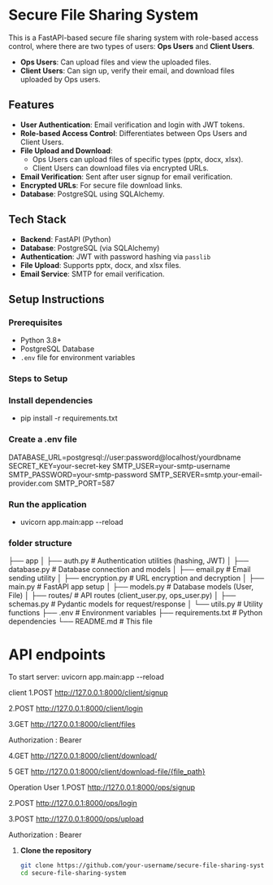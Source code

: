# Secure File Sharing System

This is a FastAPI-based secure file sharing system with role-based access control, where there are two types of users: **Ops Users** and **Client Users**.

- **Ops Users**: Can upload files and view the uploaded files.
- **Client Users**: Can sign up, verify their email, and download files uploaded by Ops users.

## Features

- **User Authentication**: Email verification and login with JWT tokens.
- **Role-based Access Control**: Differentiates between Ops Users and Client Users.
- **File Upload and Download**:
  - Ops Users can upload files of specific types (pptx, docx, xlsx).
  - Client Users can download files via encrypted URLs.
- **Email Verification**: Sent after user signup for email verification.
- **Encrypted URLs**: For secure file download links.
- **Database**: PostgreSQL using SQLAlchemy.

## Tech Stack

- **Backend**: FastAPI (Python)
- **Database**: PostgreSQL (via SQLAlchemy)
- **Authentication**: JWT with password hashing via `passlib`
- **File Upload**: Supports pptx, docx, and xlsx files.
- **Email Service**: SMTP for email verification.

## Setup Instructions

### Prerequisites

- Python 3.8+
- PostgreSQL Database
- `.env` file for environment variables

### Steps to Setup

### Install dependencies

- pip install -r requirements.txt

### Create a .env file

 DATABASE_URL=postgresql://user:password@localhost/yourdbname
 SECRET_KEY=your-secret-key
 SMTP_USER=your-smtp-username
 SMTP_PASSWORD=your-smtp-password
 SMTP_SERVER=smtp.your-email-provider.com
 SMTP_PORT=587

### Run the application

 - uvicorn app.main:app --reload

 ### folder structure

├── app
│   ├── auth.py              # Authentication utilities (hashing, JWT)
│   ├── database.py          # Database connection and models
│   ├── email.py             # Email sending utility
│   ├── encryption.py        # URL encryption and decryption
│   ├── main.py              # FastAPI app setup
│   ├── models.py            # Database models (User, File)
│   ├── routes/               # API routes (client_user.py, ops_user.py)
│   ├── schemas.py           # Pydantic models for request/response
│   └── utils.py             # Utility functions
├── .env                     # Environment variables
├── requirements.txt         # Python dependencies
└── README.md                # This file

# API endpoints

To start server: uvicorn app.main:app --reload

client
1.POST http://127.0.0.1:8000/client/signup

2.POST http://127.0.0.1:8000/client/login

3.GET http://127.0.0.1:8000/client/files
  
  Authorization : Bearer 
  

4.GET http://127.0.0.1:8000/client/download/

5 GET http://127.0.0.1:8000/client/download-file/{file_path}



Operation User
1.POST http://127.0.0.1:8000/ops/signup

2.POST http://127.0.0.1:8000/ops/login

3.POST http://127.0.0.1:8000/ops/upload

   Authorization : Bearer



1. **Clone the repository**

   ```bash
   git clone https://github.com/your-username/secure-file-sharing-system.git
   cd secure-file-sharing-system
